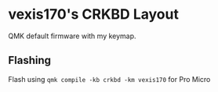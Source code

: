 # vexis170's CRKBD Layout

QMK default firmware with my keymap.

## Flashing
Flash using `qmk compile -kb crkbd -km vexis170` for Pro Micro
